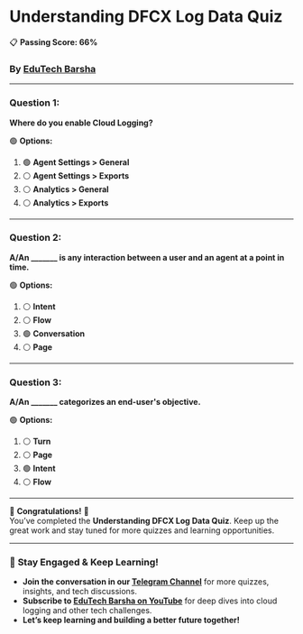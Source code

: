 # **Understanding DFCX Log Data Quiz**  
📋 **Passing Score: 66%**

### By [EduTech Barsha](https://www.youtube.com/@edutechbarsha)  

---

### **Question 1:**  
**Where do you enable Cloud Logging?**  

🟢 **Options:**  
1. 🟢 **Agent Settings > General**  
2. ⚪ **Agent Settings > Exports**  
3. ⚪ **Analytics > General**  
4. ⚪ **Analytics > Exports**  

---

### **Question 2:**  
**A/An _______ is any interaction between a user and an agent at a point in time.**  

🟢 **Options:**  
1. ⚪ **Intent**  
2. ⚪ **Flow**  
3. 🟢 **Conversation**  
4. ⚪ **Page**  

---

### **Question 3:**  
**A/An _______ categorizes an end-user's objective.**  

🟢 **Options:**  
1. ⚪ **Turn**  
2. ⚪ **Page**  
3. 🟢 **Intent**  
4. ⚪ **Flow**  

---

🎉 **Congratulations!** 🎉  
You’ve completed the **Understanding DFCX Log Data Quiz**. Keep up the great work and stay tuned for more quizzes and learning opportunities.

---

### 🚀 **Stay Engaged & Keep Learning!**  
- **Join the conversation in our [Telegram Channel](https://t.me/edutechbarsha)** for more quizzes, insights, and tech discussions.  
- **Subscribe to [EduTech Barsha on YouTube](https://www.youtube.com/@edutechbarsha)** for deep dives into cloud logging and other tech challenges.  
- **Let’s keep learning and building a better future together!**  
